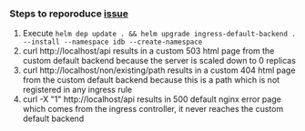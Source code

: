 ### Steps to reporoduce [issue](https://github.com/kubernetes/ingress-nginx/issues/7367)
1. Execute `helm dep update . && helm upgrade ingress-default-backend . --install --namespace idb --create-namespace`
2. curl http://localhost/api results in a custom 503 html page from the custom default backend because the server is scaled down to 0 replicas
3. curl http://localhost/non/existing/path results in a custom 404 html page from the custom default backend because this is a path which is not registered in any ingress rule
4. curl -X "1" http://localhost/api results in 500 default nginx error page which comes from the ingress controller, it never reaches the custom default backend
